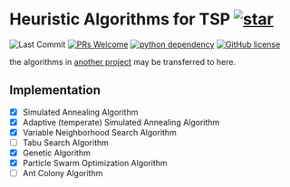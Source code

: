 # Heuristic Algorithms for TSP [![star](https://img.shields.io/github/stars/ZhuYing-CSU/Heuristic-Algorithms-for-TSP?style=social)](https://github.com/ZhuYing-CSU/Heuristic-Algorithms-for-TSP/stargazers)

![Last Commit](https://img.shields.io/github/last-commit/ZhuYing-CSU/Heuristic-Algorithms-for-TSP)
[![PRs Welcome](https://img.shields.io/badge/PRs-welcome-brightgreen.svg?style=flat-square)](http://makeapullrequest.com)
[![python dependency](https://img.shields.io/github/pipenv/locked/python-version/ZhuYing-CSU/Heuristic-Algorithms-for-TSP)](https://www.python.org)
[![GitHub license](https://img.shields.io/github/license/ZhuYing-CSU/Heuristic-Algorithms-for-TSP?color=blue)](https://github.com/ZhuYing-CSU/Heuristic-Algorithms-for-TSP/blob/main/LICENSE)

the algorithms in [another project](https://github.com/ZhuYing-CSU/Some_VRP_Algorithms) may be transferred to here.

## Implementation

- [x] Simulated Annealing Algorithm
- [x] Adaptive (temperate) Simulated Annealing Algorithm
- [x] Variable Neighborhood Search Algorithm
- [ ] Tabu Search Algorithm
- [x] Genetic Algorithm
- [x] Particle Swarm Optimization Algorithm
- [ ] Ant Colony Algorithm
